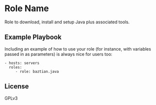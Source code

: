 Role Name
=========

Role to download, install and setup Java plus associated tools.

Example Playbook
----------------

Including an example of how to use your role (for instance, with variables passed in as parameters) is always nice for users too:

    - hosts: servers
      roles:
         - role: baztian.java

License
-------

GPLv3
